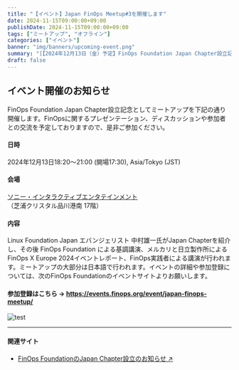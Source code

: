 ```yaml
---
title: "【イベント】Japan FinOps Meetup#3を開催します"
date: 2024-11-15T09:00:00+09:00
publishDate: 2024-11-15T09:00:00+09:00
tags: ["ミートアップ", "オフライン"]
categories: ["イベント"]
banner: "img/banners/upcoming-event.png"
summary: "[【2024年12月13日（金）予定】FinOps Foundation Japan Chapter設立記念として、日本で3回目となるFinOps Meetupを開催します。↗](https://events.finops.org/event/japan-finops-meetup/)"
draft: false
---
```


## イベント開催のお知らせ

FinOps Foundation Japan Chapter設立記念としてミートアップを下記の通り開催します。FinOpsに関するプレゼンテーション、ディスカッションや参加者との交流を予定しておりますので、是非ご参加ください。

#### 日時

2024年12月13日18:20～21:00 (開場17:30), Asia/Tokyo (JST)

#### 会場

[ソニー・インタラクティブエンタテインメント](https://maps.app.goo.gl/xsfd5L8fw3mRGkaz6)（芝浦クリスタル品川港南 17階）

#### 内容

Linux Foundation Japan エバンジェリスト 中村雄一氏がJapan Chapterを紹介し、その後 FinOps Foundation による基調講演、メルカリと日立製作所によるFinOps X Europe 2024イベントレポート、FinOps実践者による講演が行われます。ミートアップの大部分は日本語で行われます。イベントの詳細や参加登録については、次のFinOps Foundationのイベントサイトよりお願いします。

#### 参加登録はこちら → https://events.finops.org/event/japan-finops-meetup/

![test](../../../../img/content/AdobeStock_262128399.jpeg)

---

#### 関連サイト

- [FinOps FoundationのJapan Chapter設立のお知らせ
↗](https://www.linuxfoundation.jp/blog/2024/11/launch-of-finops-foundation-japan-chapter-jp/)
